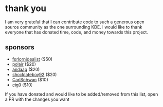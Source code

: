 # thank you

I am very grateful that I can contribute code to such a generous open source community as the one surrounding KDE. I would like to thank everyone that has donated time, code, and money towards this project.

## sponsors
* [forlornidealist](https://github.com/forlornidealist) ($50)
* [polair](https://github.com/polair) ($20)
* [andaag](https://github.com/andaag) ($20)
* [shocklateboy92](https://github.com/shocklateboy92) ($20)
* [CarlSchwan](https://github.com/CarlSchwan) ($10)
* [cig0](https://github.com/cig0) ($10)

If you have donated and would like to be added/removed from this list, open a PR with the changes you want
